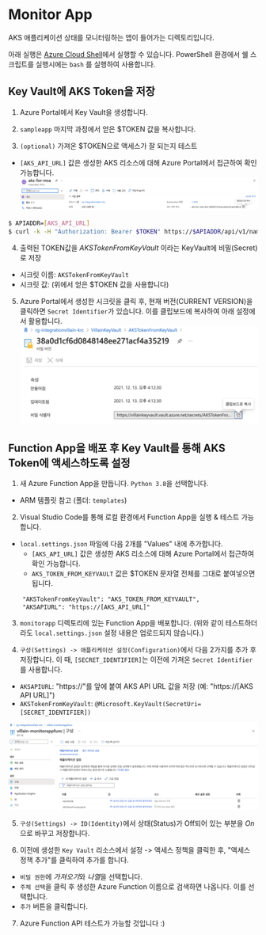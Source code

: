 # Monitor App #

AKS 애플리케이션 상태를 모니터링하는 앱이 들어가는 디렉토리입니다.

아래 실행은 [Azure Cloud Shell](https://shell.azure.com)에서 실행할 수 있습니다. PowerShell 환경에서 쉘 스크립트를 실행시에는 `bash` 를 실행하여 사용합니다.
## Key Vault에 AKS Token을 저장

1. Azure Portal에서 Key Vault을 생성합니다.

2. `sampleapp` 마지막 과정에서 얻은 $TOKEN 값을 복사합니다.

3. `(optional)` 가져온 $TOKEN으로 액세스가 잘 되는지 테스트
- `[AKS_API_URL]` 값은 생성한 AKS 리소스에 대해 Azure Portal에서 접근하여 확인 가능합니다.
![aks api url check](assets/01-aks-api-url-check.png)

```bash
$ APIADDR=[AKS_API_URL]
$ curl -k -H "Authorization: Bearer $TOKEN" https://$APIADDR/api/v1/namespaces/sock-shop
```

4. 출력된 TOKEN값을 *AKSTokenFromKeyVault* 이라는 KeyVault에 비밀(Secret)로 저장
- 시크릿 이름: `AKSTokenFromKeyVault`
- 시크릿 값: (위에서 얻은 $TOKEN 값을 사용합니다)

5. Azure Portal에서 생성한 시크릿을 클릭 후, 현재 버전(CURRENT VERSION)을 클릭하면 `Secret Identifier`가 있습니다. 이를 클립보드에 복사하여 아래 설정에서 활용합니다.
![see-secret-identifier](assets/02-see-secret-identifier.png)

## Function App을 배포 후 Key Vault를 통해 AKS Token에 액세스하도록 설정

1. 새 Azure Function App을 만듭니다. `Python 3.8`을 선택합니다.
- ARM 템플릿 참고 (폴더: `templates`)

2. Visual Studio Code를 통해 로컬 환경에서 Function App을 실행 & 테스트 가능합니다.
- `local.settings.json` 파일에 다음 2개를 "Values" 내에 추가합니다.
  - `[AKS_API_URL]` 값은 생성한 AKS 리소스에 대해 Azure Portal에서 접근하여 확인 가능합니다.
  - `AKS_TOKEN_FROM_KEYVAULT` 값은 $TOKEN 문자열 전체를 그대로 붙여넣으면 됩니다.
```
    "AKSTokenFromKeyVault": "AKS_TOKEN_FROM_KEYVAULT",
    "AKSAPIURL": "https://[AKS_API_URL]"
```

3. `monitorapp` 디렉토리에 있는 Function App을 배포합니다. (위와 같이 테스트하더라도 `local.settings.json` 설정 내용은 업로드되지 않습니다.)

4. `구성(Settings) -> 애플리케이션 설정(Configuration)`에서 다음 2가지를 추가 후 저장합니다. 이 때, `[SECRET_IDENTIFIER]`는 이전에 가져온 `Secret Identifier`를 사용합니다.

- ``AKSAPIURL``: "https://"를 앞에 붙여 AKS API URL 값을 저장 (예: "https://[AKS API URL]")
- ``AKSTokenFromKeyVault``: `@Microsoft.KeyVault(SecretUri=[SECRET_IDENTIFIER])`

![azure-function-app-configuration](assets/03-azure-function-app-configuration.png)


5. `구성(Settings) -> ID(Identity)`에서 상태(Status)가 Off되어 있는 부분을 *On*으로 바꾸고 저장합니다.

6. 이전에 생성한 `Key Vault` 리소스에서 설정 -> 액세스 정책을 클릭한 후, "액세스 정책 추가"를 클릭하여 추가를 합니다.
- `비밀 권한`에 *가져오기*와 *나열*을 선택합니다.
- `주체 선택`을 클릭 후 생성한 Azure Function 이름으로 검색하면 나옵니다. 이를 선택합니다.
- `추가` 버튼을 클릭합니다.

7. Azure Function API 테스트가 가능할 것입니다 :)